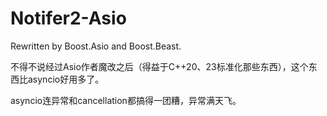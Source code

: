 # Notifer2-Asio

Rewritten by Boost.Asio and Boost.Beast.

不得不说经过Asio作者魔改之后（得益于C++20、23标准化那些东西），这个东西比asyncio好用多了。

asyncio连异常和cancellation都搞得一团糟，异常满天飞。
